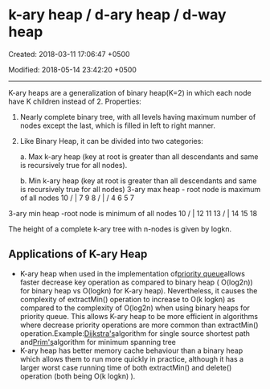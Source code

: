 # k-ary heap / d-ary heap / d-way heap

Created: 2018-03-11 17:06:47 +0500

Modified: 2018-05-14 23:42:20 +0500

---

K-ary heaps are a generalization of binary heap(K=2) in which each node have K children instead of 2.
Properties:

1. Nearly complete binary tree, with all levels having maximum number of nodes except the last, which is filled in left to right manner.

2. Like Binary Heap, it can be divided into two categories:

    a.  Max k-ary heap (key at root is greater than all descendants and same is recursively true for all nodes).

    b.  Min k-ary heap (key at root is greater than all descendants and same is recursively true for all nodes)
3-ary max heap - root node is maximum
of all nodes
10
/ |
7 9 8
/ |  /
4 6 5 7

3-ary min heap -root node is minimum
of all nodes
10
/ |
12 11 13
/ |
14 15 18

The height of a complete k-ary tree with n-nodes is given by logkn.

## Applications of K-ary Heap

- K-ary heap when used in the implementation of[priority queue](http://geeksquiz.com/priority-queue-set-1-introduction/)allows faster decrease key operation as compared to binary heap ( O(log2n)) for binary heap vs O(logkn) for K-ary heap). Nevertheless, it causes the complexity of extractMin() operation to increase to O(k logkn) as compared to the complexity of O(log2n) when using binary heaps for priority queue. This allows K-ary heap to be more efficient in algorithms where decrease priority operations are more common than extractMin() operation.Example:[Dijkstra's](https://www.geeksforgeeks.org/greedy-algorithms-set-6-dijkstras-shortest-path-algorithm/)algorithm for single source shortest path and[Prim's](https://www.geeksforgeeks.org/greedy-algorithms-set-5-prims-minimum-spanning-tree-mst-2/)algorithm for minimum spanning tree
- K-ary heap has better memory cache behaviour than a binary heap which allows them to run more quickly in practice, although it has a larger worst case running time of both extractMin() and delete() operation (both being O(k logkn) ).
